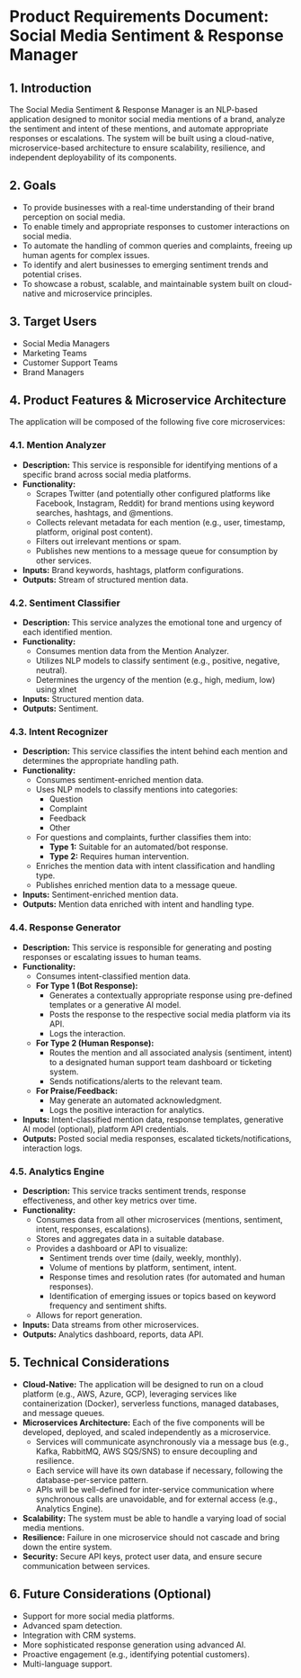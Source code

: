 # Product Requirements Document: Social Media Sentiment & Response Manager

## 1. Introduction

The Social Media Sentiment & Response Manager is an NLP-based application designed to monitor social media mentions of a brand, analyze the sentiment and intent of these mentions, and automate appropriate responses or escalations. The system will be built using a cloud-native, microservice-based architecture to ensure scalability, resilience, and independent deployability of its components.

## 2. Goals

*   To provide businesses with a real-time understanding of their brand perception on social media.
*   To enable timely and appropriate responses to customer interactions on social media.
*   To automate the handling of common queries and complaints, freeing up human agents for complex issues.
*   To identify and alert businesses to emerging sentiment trends and potential crises.
*   To showcase a robust, scalable, and maintainable system built on cloud-native and microservice principles.

## 3. Target Users

*   Social Media Managers
*   Marketing Teams
*   Customer Support Teams
*   Brand Managers

## 4. Product Features & Microservice Architecture

The application will be composed of the following five core microservices:

### 4.1. Mention Analyzer

*   **Description:** This service is responsible for identifying mentions of a specific brand across social media platforms.
*   **Functionality:**
    *   Scrapes Twitter (and potentially other configured platforms like Facebook, Instagram, Reddit) for brand mentions using keyword searches, hashtags, and @mentions.
    *   Collects relevant metadata for each mention (e.g., user, timestamp, platform, original post content).
    *   Filters out irrelevant mentions or spam.
    *   Publishes new mentions to a message queue for consumption by other services.
*   **Inputs:** Brand keywords, hashtags, platform configurations.
*   **Outputs:** Stream of structured mention data.

### 4.2. Sentiment Classifier

*   **Description:** This service analyzes the emotional tone and urgency of each identified mention.
*   **Functionality:**
    *   Consumes mention data from the Mention Analyzer.
    *   Utilizes NLP models to classify sentiment (e.g., positive, negative, neutral).
    *   Determines the urgency of the mention (e.g., high, medium, low) using xlnet
*   **Inputs:** Structured mention data.
*   **Outputs:** Sentiment.

### 4.3. Intent Recognizer

*   **Description:** This service classifies the intent behind each mention and determines the appropriate handling path.
*   **Functionality:**
    *   Consumes sentiment-enriched mention data.
    *   Uses NLP models to classify mentions into categories:
        *   Question
        *   Complaint
        *   Feedback
        *   Other
    *   For questions and complaints, further classifies them into:
        *   **Type 1:** Suitable for an automated/bot response.
        *   **Type 2:** Requires human intervention.
    *   Enriches the mention data with intent classification and handling type.
    *   Publishes enriched mention data to a message queue.
*   **Inputs:** Sentiment-enriched mention data.
*   **Outputs:** Mention data enriched with intent and handling type.

### 4.4. Response Generator

*   **Description:** This service is responsible for generating and posting responses or escalating issues to human teams.
*   **Functionality:**
    *   Consumes intent-classified mention data.
    *   **For Type 1 (Bot Response):**
        *   Generates a contextually appropriate response using pre-defined templates or a generative AI model.
        *   Posts the response to the respective social media platform via its API.
        *   Logs the interaction.
    *   **For Type 2 (Human Response):**
        *   Routes the mention and all associated analysis (sentiment, intent) to a designated human support team dashboard or ticketing system.
        *   Sends notifications/alerts to the relevant team.
    *   **For Praise/Feedback:**
        *   May generate an automated acknowledgment.
        *   Logs the positive interaction for analytics.
*   **Inputs:** Intent-classified mention data, response templates, generative AI model (optional), platform API credentials.
*   **Outputs:** Posted social media responses, escalated tickets/notifications, interaction logs.

### 4.5. Analytics Engine

*   **Description:** This service tracks sentiment trends, response effectiveness, and other key metrics over time.
*   **Functionality:**
    *   Consumes data from all other microservices (mentions, sentiment, intent, responses, escalations).
    *   Stores and aggregates data in a suitable database.
    *   Provides a dashboard or API to visualize:
        *   Sentiment trends over time (daily, weekly, monthly).
        *   Volume of mentions by platform, sentiment, intent.
        *   Response times and resolution rates (for automated and human responses).
        *   Identification of emerging issues or topics based on keyword frequency and sentiment shifts.
    *   Allows for report generation.
*   **Inputs:** Data streams from other microservices.
*   **Outputs:** Analytics dashboard, reports, data API.

## 5. Technical Considerations

*   **Cloud-Native:** The application will be designed to run on a cloud platform (e.g., AWS, Azure, GCP), leveraging services like containerization (Docker), serverless functions, managed databases, and message queues.
*   **Microservices Architecture:** Each of the five components will be developed, deployed, and scaled independently as a microservice.
    *   Services will communicate asynchronously via a message bus (e.g., Kafka, RabbitMQ, AWS SQS/SNS) to ensure decoupling and resilience.
    *   Each service will have its own database if necessary, following the database-per-service pattern.
    *   APIs will be well-defined for inter-service communication where synchronous calls are unavoidable, and for external access (e.g., Analytics Engine).
*   **Scalability:** The system must be able to handle a varying load of social media mentions.
*   **Resilience:** Failure in one microservice should not cascade and bring down the entire system.
*   **Security:** Secure API keys, protect user data, and ensure secure communication between services.

## 6. Future Considerations (Optional)

*   Support for more social media platforms.
*   Advanced spam detection.
*   Integration with CRM systems.
*   More sophisticated response generation using advanced AI.
*   Proactive engagement (e.g., identifying potential customers).
*   Multi-language support.
 